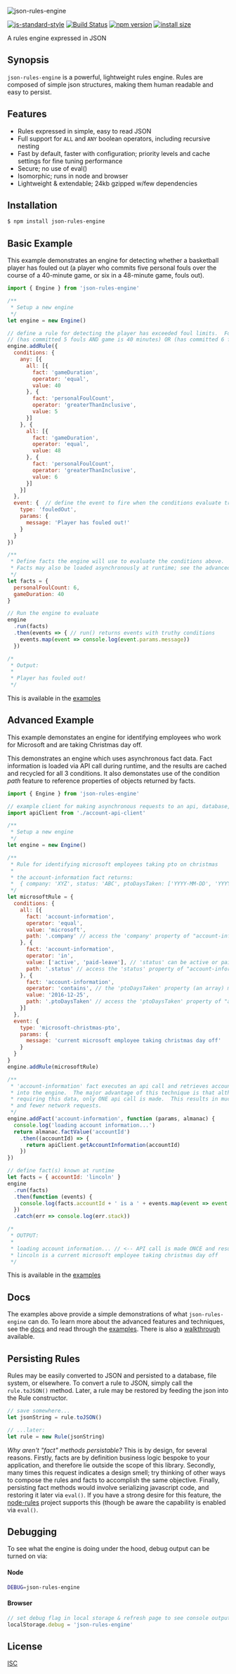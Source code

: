 ![json-rules-engine](http://i.imgur.com/MAzq7l2.png)

[![js-standard-style](https://cdn.rawgit.com/feross/standard/master/badge.svg)](https://github.com/feross/standard)
[![Build Status](https://travis-ci.org/CacheControl/json-rules-engine.svg?branch=master)](https://travis-ci.org/CacheControl/json-rules-engine)
[![npm version](https://badge.fury.io/js/json-rules-engine.svg)](https://badge.fury.io/js/json-rules-engine)
[![install size](https://packagephobia.now.sh/badge?p=json-rules-engine)](https://packagephobia.now.sh/result?p=json-rules-engine)

A rules engine expressed in JSON

## Synopsis

```json-rules-engine``` is a powerful, lightweight rules engine.  Rules are composed of simple json structures, making them human readable and easy to persist.

## Features

* Rules expressed in simple, easy to read JSON
* Full support for ```ALL``` and ```ANY``` boolean operators, including recursive nesting
* Fast by default, faster with configuration; priority levels and cache settings for fine tuning performance
* Secure; no use of eval()
* Isomorphic; runs in node and browser
* Lightweight & extendable; 24kb gzipped w/few dependencies

## Installation

```bash
$ npm install json-rules-engine
```

## Basic Example

This example demonstrates an engine for detecting whether a basketball player has fouled out (a player who commits five personal fouls over the course of a 40-minute game, or six in a 48-minute game, fouls out).

```js
import { Engine } from 'json-rules-engine'

/**
 * Setup a new engine
 */
let engine = new Engine()

// define a rule for detecting the player has exceeded foul limits.  Foul out any player who:
// (has committed 5 fouls AND game is 40 minutes) OR (has committed 6 fouls AND game is 48 minutes)
engine.addRule({
  conditions: {
    any: [{
      all: [{
        fact: 'gameDuration',
        operator: 'equal',
        value: 40
      }, {
        fact: 'personalFoulCount',
        operator: 'greaterThanInclusive',
        value: 5
      }]
    }, {
      all: [{
        fact: 'gameDuration',
        operator: 'equal',
        value: 48
      }, {
        fact: 'personalFoulCount',
        operator: 'greaterThanInclusive',
        value: 6
      }]
    }]
  },
  event: {  // define the event to fire when the conditions evaluate truthy
    type: 'fouledOut',
    params: {
      message: 'Player has fouled out!'
    }
  }
})

/**
 * Define facts the engine will use to evaluate the conditions above.
 * Facts may also be loaded asynchronously at runtime; see the advanced example below
 */
let facts = {
  personalFoulCount: 6,
  gameDuration: 40
}

// Run the engine to evaluate
engine
  .run(facts)
  .then(events => { // run() returns events with truthy conditions
    events.map(event => console.log(event.params.message))
  })

/*
 * Output:
 *
 * Player has fouled out!
 */
```

This is available in the [examples](./examples/02-nested-boolean-logic.js)

## Advanced Example

This example demonstates an engine for identifying employees who work for Microsoft and are taking Christmas day off.

This  demonstrates an engine which uses asynchronous fact data.
Fact information is loaded via API call during runtime, and the results are cached and recycled for all 3 conditions.
It also demonstates use of the condition _path_ feature to reference properties of objects returned by facts.

```js
import { Engine } from 'json-rules-engine'

// example client for making asynchronous requests to an api, database, etc
import apiClient from './account-api-client'

/**
 * Setup a new engine
 */
let engine = new Engine()

/**
 * Rule for identifying microsoft employees taking pto on christmas
 *
 * the account-information fact returns:
 *  { company: 'XYZ', status: 'ABC', ptoDaysTaken: ['YYYY-MM-DD', 'YYYY-MM-DD'] }
 */
let microsoftRule = {
  conditions: {
    all: [{
      fact: 'account-information',
      operator: 'equal',
      value: 'microsoft',
      path: '.company' // access the 'company' property of "account-information"
    }, {
      fact: 'account-information',
      operator: 'in',
      value: ['active', 'paid-leave'], // 'status' can be active or paid-leave
      path: '.status' // access the 'status' property of "account-information"
    }, {
      fact: 'account-information',
      operator: 'contains', // the 'ptoDaysTaken' property (an array) must contain '2016-12-25'
      value: '2016-12-25',
      path: '.ptoDaysTaken' // access the 'ptoDaysTaken' property of "account-information"
    }]
  },
  event: {
    type: 'microsoft-christmas-pto',
    params: {
      message: 'current microsoft employee taking christmas day off'
    }
  }
}
engine.addRule(microsoftRule)

/**
 * 'account-information' fact executes an api call and retrieves account data, feeding the results
 * into the engine.  The major advantage of this technique is that although there are THREE conditions
 * requiring this data, only ONE api call is made.  This results in much more efficient runtime performance
 * and fewer network requests.
 */
engine.addFact('account-information', function (params, almanac) {
  console.log('loading account information...')
  return almanac.factValue('accountId')
    .then((accountId) => {
      return apiClient.getAccountInformation(accountId)
    })
})

// define fact(s) known at runtime
let facts = { accountId: 'lincoln' }
engine
  .run(facts)
  .then(function (events) {
    console.log(facts.accountId + ' is a ' + events.map(event => event.params.message))
  })
  .catch(err => console.log(err.stack))

/*
 * OUTPUT:
 *
 * loading account information... // <-- API call is made ONCE and results recycled for all 3 conditions
 * lincoln is a current microsoft employee taking christmas day off
 */
```

This is available in the [examples](./examples/03-dynamic-facts.js)

## Docs

The examples above provide a simple demonstrations of what `json-rules-engine` can do.  To learn more about the advanced features and techniques,
see the [docs](./docs) and read through the [examples](./examples).  There is also a [walkthrough](./docs/walkthrough.md) available.

## Persisting Rules

Rules may be easily converted to JSON and persisted to a database, file system, or elsewhere.  To convert a rule to JSON, simply call the ```rule.toJSON()``` method.  Later, a rule may be restored by feeding the json into the Rule constructor.

```js
// save somewhere...
let jsonString = rule.toJSON()

// ...later:
let rule = new Rule(jsonString)
```

_Why aren't "fact" methods persistable?_  This is by design, for several reasons.  Firstly, facts are by definition business logic bespoke to your application, and therefore lie outside the scope of this library.  Secondly, many times this request indicates a design smell; try thinking of other ways to compose the rules and facts to accomplish the same objective. Finally, persisting fact methods would involve serializing javascript code, and restoring it later via ``eval()``.  If you have a strong desire for this feature, the [node-rules](https://github.com/mithunsatheesh/node-rules) project supports this (though be aware the capability is enabled via ``eval()``.

## Debugging

To see what the engine is doing under the hood, debug output can be turned on via:

#### Node

```bash
DEBUG=json-rules-engine
```

#### Browser
```js
// set debug flag in local storage & refresh page to see console output
localStorage.debug = 'json-rules-engine'
```

## License
[ISC](./LICENSE)